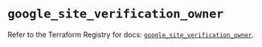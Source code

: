 # `google_site_verification_owner`

Refer to the Terraform Registry for docs: [`google_site_verification_owner`](https://registry.terraform.io/providers/hashicorp/google-beta/6.46.0/docs/resources/google_site_verification_owner).
